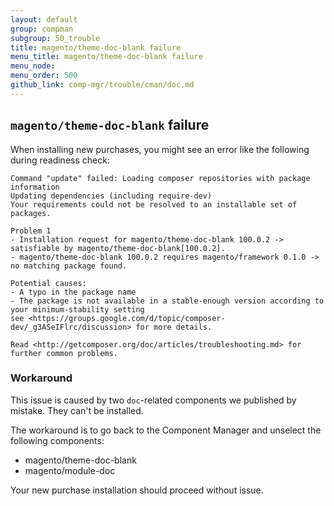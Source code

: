 ```yaml
---
layout: default
group: compman
subgroup: 50_trouble
title: magento/theme-doc-blank failure
menu_title: magento/theme-doc-blank failure
menu_node: 
menu_order: 500
github_link: comp-mgr/trouble/cman/doc.md
---
```


<h2 id="trouble-doc"><code>magento/theme-doc-blank</code> failure</h2>
When installing new purchases, you might see an error like the following during readiness check:

	Command "update" failed: Loading composer repositories with package information
	Updating dependencies (including require-dev)
	Your requirements could not be resolved to an installable set of packages.

	Problem 1
	- Installation request for magento/theme-doc-blank 100.0.2 -> satisfiable by magento/theme-doc-blank[100.0.2].
	- magento/theme-doc-blank 100.0.2 requires magento/framework 0.1.0 -> no matching package found.

	Potential causes:
	- A typo in the package name
	- The package is not available in a stable-enough version according to your minimum-stability setting
	see <https://groups.google.com/d/topic/composer-dev/_g3ASeIFlrc/discussion> for more details.

	Read <http://getcomposer.org/doc/articles/troubleshooting.md> for further common problems.

### Workaround
This issue is caused by two `doc`-related components we published by mistake. They can't be installed. 

The workaround is to go back to the Component Manager and unselect the following components:

*	magento/theme-doc-blank
*	magento/module-doc

Your new purchase installation should proceed without issue.
